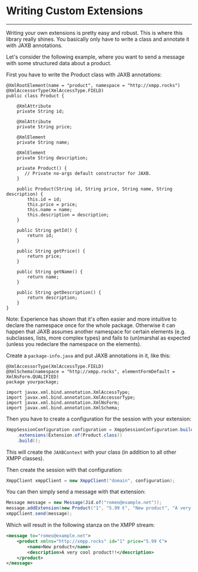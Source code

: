 # Writing Custom Extensions
---

Writing your own extensions is pretty easy and robust. This is where this library really shines. You basically only have to write a class and annotate it with JAXB annotations.

Let's consider the following example, where you want to send a message with some structured data about a product.

First you have to write the Product class with JAXB annotations:

```
@XmlRootElement(name = "product", namespace = "http://xmpp.rocks")
@XmlAccessorType(XmlAccessType.FIELD)
public class Product {

    @XmlAttribute
    private String id;

    @XmlAttribute
    private String price;

    @XmlElement
    private String name;

    @XmlElement
    private String description;

    private Product() {
       // Private no-args default constructor for JAXB.
    }

    public Product(String id, String price, String name, String description) {
        this.id = id;
        this.price = price;
        this.name = name;
        this.description = description;
    }

    public String getId() {
        return id;
    }

    public String getPrice() {
        return price;
    }

    public String getName() {
        return name;
    }

    public String getDescription() {
        return description;
    }
}
```

Note: Experience has shown that it's often easier and more intuitive to declare the namespace once for the whole package. Otherwise it can happen that JAXB assumes another namespace for certain elements (e.g. subclasses, lists, more complex types) and fails to (un)marshal as expected (unless you redeclare the namespace on the elements).

Create a `package-info.java` and put JAXB annotations in it, like this:

```
@XmlAccessorType(XmlAccessType.FIELD)
@XmlSchema(namespace = "http://xmpp.rocks", elementFormDefault = XmlNsForm.QUALIFIED)
package yourpackage;

import javax.xml.bind.annotation.XmlAccessType;
import javax.xml.bind.annotation.XmlAccessorType;
import javax.xml.bind.annotation.XmlNsForm;
import javax.xml.bind.annotation.XmlSchema;
```


Then you have to create a configuration for the session with your extension:

```java
XmppSessionConfiguration configuration = XmppSessionConfiguration.builder()
    .extensions(Extension.of(Product.class))
    .build();
```

This will create the `JAXBContext` with your class (in addition to all other XMPP classes).

Then create the session with that configuration:

```java
XmppClient xmppClient = new XmppClient("domain", configuration);
```

You can then simply send a message with that extension:

```java
Message message = new Message(Jid.of("romeo@example.net"));
message.addExtension(new Product("1", "5.99 €", "New product", "A very cool product!!"));
xmppClient.send(message);
```

Which will result in the following stanza on the XMPP stream:

```xml
<message to="romeo@example.net">
    <product xmlns="http://xmpp.rocks" id="1" price="5.99 €">
        <name>New product</name>
        <description>A very cool product!!</description>
    </product>
</message>
```
